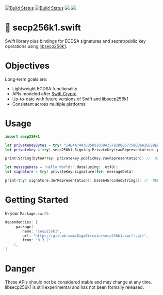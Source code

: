 [![Build Status](https://app.bitrise.io/app/18c18db60fc4fddf/status.svg?token=nczB4mTPCrlTfDQnXH_8Pw&branch=main)](https://app.bitrise.io/app/18c18db60fc4fddf) [![Build Status](https://app.bitrise.io/app/f1bbbdfeff08cd5c/status.svg?token=ONB3exCALsB-_ayi6KsXFQ&branch=main)](https://app.bitrise.io/app/f1bbbdfeff08cd5c) [![](https://img.shields.io/endpoint?url=https%3A%2F%2Fswiftpackageindex.com%2Fapi%2Fpackages%2FGigaBitcoin%2Fsecp256k1.swift%2Fbadge%3Ftype%3Dswift-versions)](https://swiftpackageindex.com/GigaBitcoin/secp256k1.swift) [![](https://img.shields.io/endpoint?url=https%3A%2F%2Fswiftpackageindex.com%2Fapi%2Fpackages%2FGigaBitcoin%2Fsecp256k1.swift%2Fbadge%3Ftype%3Dplatforms)](https://swiftpackageindex.com/GigaBitcoin/secp256k1.swift)

# 🔐 secp256k1.swift
Swift library plus bindings for ECDSA signatures and secret/public key operations using [libsecp256k1](https://github.com/bitcoin-core/secp256k1).


# Objectives

Long-term goals are:
 - Lightweight ECDSA functionality
 - APIs modeled after [Swift Crypto](https://github.com/apple/swift-crypto)
 - Up-to-date with future versions of Swift and libsecp256k1
 - Consistent across multiple platforms


# Usage

```swift
import secp256k1

let privateKeyBytes = try! "14E4A74438858920D8A35FB2D88677580B6A2EE9BE4E711AE34EC6B396D87B5C".byteArray()
let privatekey = try! secp256k1.Signing.PrivateKey(rawRepresentation: privateKeyBytes)

print(String(byteArray: privatekey.publicKey.rawRepresentation)) //  02734b3511150a60fc8cac329cd5ff804555728740f2f2e98bc4242135ef5d5e4e

let messageData = "Hello World!".data(using: .utf8)!
let signature = try! privateKey.signature(for: messageData)

print(try! signature.derRepresentation().base64EncodedString()) //  MEUCID8JELjY/ua6MSRKh/VtO7q2YAgpPOfqlwi05Lj/gC1jAiEAiJ1r82jIVc9G/2kooLnzIbg04ky/leocdLn9XE1LvwI=
```


# Getting Started

In your `Package.swift`:

```swift
dependencies: [
    .package(
        name: "secp256k1",
        url: "https://github.com/GigaBitcoin/secp256k1.swift.git",
        from: "0.3.2"
    ),
]
```


# Danger
These APIs should not be considered stable and may change at any time. libsecp256k1 is still experimental and has not been formally released.

